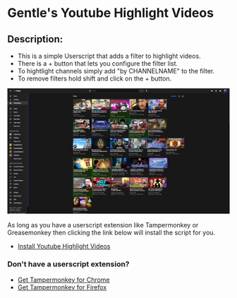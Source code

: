 

# Gentle's Youtube Highlight Videos

## Description:
* This is a simple Userscript that adds a filter to highlight videos.
* There is a + button that lets you configure the filter list. 
* To hightlight channels simply add "by CHANNELNAME" to the filter.
* To remove filters hold shift and click on the + button.

![Preview Image](Highlight.png)

As long as you have a userscript extension like Tampermonkey or Greasemonkey then clicking the link below will install the script for you.
* [Install Youtube Highlight Videos](https://github.com/GentlePuppet/Gentles_Tampermonkey_Userscripts/raw/main/Youtube%20Highlight%20Videos/Youtube%20Highlight%20Videos.user.js)

### Don't have a userscript extension?
* [Get Tampermonkey for Chrome](https://chrome.google.com/webstore/detail/tampermonkey/dhdgffkkebhmkfjojejmpbldmpobfkfo?hl=en)
* [Get Tampermonkey for Firefox](https://addons.mozilla.org/en-US/firefox/addon/tampermonkey/)
